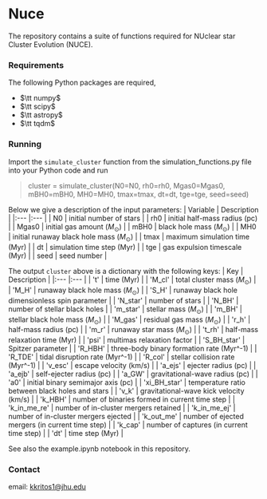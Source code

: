 # Nuce

The repository contains a suite of functions required for NUclear star Cluster Evolution (NUCE).

### Requirements

The following Python packages are required,

- $\tt numpy$
- $\tt scipy$
- $\tt astropy$
- $\tt tqdm$

### Running
Import the ``simulate_cluster`` function from the simulation_functions.py file into your Python code and run

  > cluster = simulate_cluster(N0=N0, rh0=rh0, Mgas0=Mgas0, mBH0=mBH0, MH0=MH0, tmax=tmax, dt=dt, tge=tge, seed=seed)

Below we give a description of the input parameters:
| Variable | Description |
|:--- |:--- |
| N0 | initial number of stars |
| rh0 | initial half-mass radius (pc) |
| Mgas0 | initial gas amount ($M_\odot$) |
| mBH0 | black hole mass ($M_\odot$) |
| MH0 | initial runaway black hole mass ($M_\odot$) |
| tmax | maximum simulation time (Myr) |
| dt | simulation time step (Myr) |
| tge | gas expulsion timescale (Myr) |
| seed | seed number |

The output ``cluster`` above is a dictionary with the following keys:
| Key | Description |
|:--- |:--- |
| 't' | time (Myr) |
| 'M_cl' | total cluster mass ($M_\odot$) |
| 'M_H' | runaway black hole mass ($M_\odot$) |
| 'S_H' | runaway black hole dimensionless spin parameter |
| 'N_star' | number of stars |
| 'N_BH' | number of stellar black holes |
| 'm_star' | stellar mass ($M_\odot$) |
| 'm_BH' | stellar black hole mass ($M_\odot$) |
| 'M_gas' | residual gas mass ($M_\odot$) |
| 'r_h' | half-mass radius (pc) |
| 'm_r' | runaway star mass ($M_\odot$) |
| 't_rh' | half-mass relaxation time (Myr) |
| 'psi' | multimas relaxation factor |
| 'S_BH_star' | Spitzer parameter |
| 'R_HBH' | three-body binary formation rate (Myr^-1) |
| 'R_TDE' | tidal disruption rate (Myr^-1) |
| 'R_col' | stellar collision rate (Myr^-1) |
| 'v_esc' | escape velocity (km/s) |
| 'a_ejs' | ejecter radius (pc) |
| 'a_ejb' | self-ejecter radius (pc) |
| 'a_GW' | gravitational-wave radius (pc) |
| 'a0' | initial binary semimajor axis (pc) |
| 'xi_BH_star' | temperature ratio between black holes and stars |
| 'v_k' | gravitational-wave kick velocity (km/s) |
| 'k_HBH' | number of binaries formed in current time step |
| 'k_in_me_re' | number of in-cluster mergers retained |
| 'k_in_me_ej' | number of in-cluster mergers ejected |
| 'k_out_me' | number of ejected mergers (in current time step) |
| 'k_cap' | number of captures (in current time step) |
| 'dt' | time step (Myr) |

See also the example.ipynb notebook in this repository.

### Contact

email: kkritos1@jhu.edu
